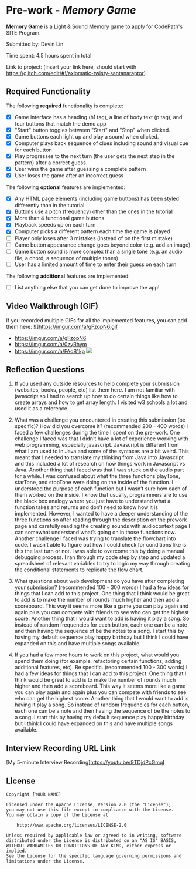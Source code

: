 # Pre-work - *Memory Game*

**Memory Game** is a Light & Sound Memory game to apply for CodePath's SITE Program. 

Submitted by: Devin Lin

Time spent: 4.5 hours spent in total

Link to project: (insert your link here, should start with https://glitch.com/edit/#!/axiomatic-twisty-santanaraptor)

## Required Functionality

The following **required** functionality is complete:

* [x] Game interface has a heading (h1 tag), a line of body text (p tag), and four buttons that match the demo app
* [x] "Start" button toggles between "Start" and "Stop" when clicked. 
* [x] Game buttons each light up and play a sound when clicked. 
* [x] Computer plays back sequence of clues including sound and visual cue for each button
* [x] Play progresses to the next turn (the user gets the next step in the pattern) after a correct guess. 
* [x] User wins the game after guessing a complete pattern
* [x] User loses the game after an incorrect guess

The following **optional** features are implemented:

* [x] Any HTML page elements (including game buttons) has been styled differently than in the tutorial
* [x] Buttons use a pitch (frequency) other than the ones in the tutorial
* [x] More than 4 functional game buttons
* [x] Playback speeds up on each turn
* [x] Computer picks a different pattern each time the game is played
* [ ] Player only loses after 3 mistakes (instead of on the first mistake)
* [ ] Game button appearance change goes beyond color (e.g. add an image)
* [ ] Game button sound is more complex than a single tone (e.g. an audio file, a chord, a sequence of multiple tones)
* [ ] User has a limited amount of time to enter their guess on each turn

The following **additional** features are implemented:

- [ ] List anything else that you can get done to improve the app!

## Video Walkthrough (GIF)

If you recorded multiple GIFs for all the implemented features, you can add them here:
![]https://imgur.com/a/gFzopN6.gif
* https://imgur.com/a/gFzopN6
* https://imgur.com/a/0zyRhym
* https://imgur.com/a/FAdB1kp
![](gif4-link-here)

## Reflection Questions
1. If you used any outside resources to help complete your submission (websites, books, people, etc) list them here. 
I am not familiar with javascript so I had to search up how to do certain things like how to create arrays and how to get array length. I visited w3 schools a lot and used it as a reference.

2. What was a challenge you encountered in creating this submission (be specific)? How did you overcome it? (recommended 200 - 400 words) 
I faced a few challenges during the time I spent on the pre-work. One challenge I faced was that I didn't have a lot of experience working with web programming, especially javascript. Javascript is different from what I am used to in Java and some of the syntaxes are a bit weird. This meant that I needed to translate my thinking from Java into Javascript and this included a lot of research on how things work in Javascript vs Java. Another thing that I faced was that I was stuck on the audio part for a while. I was confused about what the three functions playTone, starTone, and stopTone were doing on the inside of the function. I understood the purpose of each function but I wasn’t sure how each of them worked on the inside. I know that usually, programmers are to use the black box analogy where you just have to understand what a function takes and returns and don’t need to know how it is implemented. However, I wanted to have a deeper understanding of the three functions so after reading through the description on the prework page and carefully reading the creating sounds with audiocontext page I can somewhat understand what’s going on in those functions now. Another challenge I faced was trying to translate the flowchart into code. I wasn’t able to figure out how I could check for conditions like is this the last turn or not. I was able to overcome this by doing a manual debugging process. I ran through my code step by step and updated a spreadsheet of relevant variables to try to logic my way through creating the conditional statements to replicate the flow chart. 


3. What questions about web development do you have after completing your submission? (recommended 100 - 300 words) 
I had a few ideas for things that I can add to this project. One thing that I think would be great to add is to make the number of rounds much higher and then add a scoreboard. This way it seems more like a game you can play again and again plus you can compete with friends to see who can get the highest score. Another thing that I would want to add is having it play a song. So instead of random frequencies for each button, each one can be a note and then having the sequence of be the notes to a song. I start this by having my default sequence play happy birthday but I think I could have expanded on this and have multiple songs available. 


4. If you had a few more hours to work on this project, what would you spend them doing (for example: refactoring certain functions, adding additional features, etc). Be specific. (recommended 100 - 300 words) 
I had a few ideas for things that I can add to this project. One thing that I think would be great to add is to make the number of rounds much higher and then add a scoreboard. This way it seems more like a game you can play again and again plus you can compete with friends to see who can get the highest score. Another thing that I would want to add is having it play a song. So instead of random frequencies for each button, each one can be a note and then having the sequence of be the notes to a song. I start this by having my default sequence play happy birthday but I think I could have expanded on this and have multiple songs available. 



## Interview Recording URL Link

[My 5-minute Interview Recording]https://youtu.be/9TDjdPcGmqI


## License

    Copyright [YOUR NAME]

    Licensed under the Apache License, Version 2.0 (the "License");
    you may not use this file except in compliance with the License.
    You may obtain a copy of the License at

        http://www.apache.org/licenses/LICENSE-2.0

    Unless required by applicable law or agreed to in writing, software
    distributed under the License is distributed on an "AS IS" BASIS,
    WITHOUT WARRANTIES OR CONDITIONS OF ANY KIND, either express or implied.
    See the License for the specific language governing permissions and
    limitations under the License.
